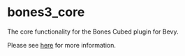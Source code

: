 # bones3_core
The core functionality for the Bones Cubed plugin for Bevy.

Please see [here](https://crates.io/crates/bevy_bones3) for more information.
